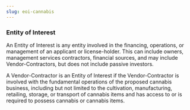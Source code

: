 ```yaml
---
slug: eoi-cannabis
---
```


### Entity of Interest

An Entity of Interest is any entity involved in the financing, operations, or management of an applicant or license-holder. This can include owners, management services contractors, financial sources, and may include Vendor-Contractors, but does not include passive investors.

A Vendor-Contractor is an Entity of Interest if the Vendor-Contractor is involved with the fundamental operations of the proposed cannabis business, including but not limited to the cultivation, manufacturing, retailing, storage, or transport of cannabis items and has access to or is required to possess cannabis or cannabis items.
